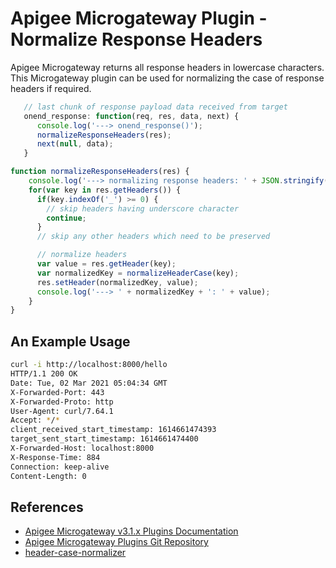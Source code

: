 # Apigee Microgateway Plugin - Normalize Response Headers

Apigee Microgateway returns all response headers in lowercase characters. This Microgateway plugin can be used for normalizing the case of response headers if required.

```js
   // last chunk of response payload data received from target
   onend_response: function(req, res, data, next) {
      console.log('---> onend_response()');
      normalizeResponseHeaders(res);
      next(null, data);
   }
```

```js
function normalizeResponseHeaders(res) {
    console.log('---> normalizing response headers: ' + JSON.stringify(res.getHeaders()));
    for(var key in res.getHeaders()) {
      if(key.indexOf('_') >= 0) {
        // skip headers having underscore character
        continue;
      }
      // skip any other headers which need to be preserved

      // normalize headers
      var value = res.getHeader(key);
      var normalizedKey = normalizeHeaderCase(key);
      res.setHeader(normalizedKey, value);
      console.log('---> ' + normalizedKey + ': ' + value);
    }
}
```

## An Example Usage

```bash
curl -i http://localhost:8000/hello
HTTP/1.1 200 OK
Date: Tue, 02 Mar 2021 05:04:34 GMT
X-Forwarded-Port: 443
X-Forwarded-Proto: http
User-Agent: curl/7.64.1
Accept: */*
client_received_start_timestamp: 1614661474393
target_sent_start_timestamp: 1614661474400
X-Forwarded-Host: localhost:8000
X-Response-Time: 884
Connection: keep-alive
Content-Length: 0
```

## References
- [Apigee Microgateway v3.1.x Plugins Documentation](https://docs.apigee.com/api-platform/microgateway/3.1.x/use-plugins)
- [Apigee Microgateway Plugins Git Repository](https://github.com/apigee/microgateway-plugins)
- [header-case-normalizer](https://www.npmjs.com/package/header-case-normalizer)
